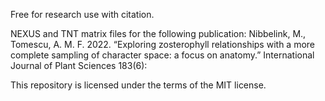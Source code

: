 Free for research use with citation. 

NEXUS and TNT matrix files for the following publication:
Nibbelink, M., Tomescu, A. M. F. 2022. “Exploring zosterophyll relationships with a more complete sampling of character space: a focus on anatomy.” International Journal of Plant Sciences 183(6):<This is published ahead of print. Page numbers will be added soon>

This repository is licensed under the terms of the MIT license.
